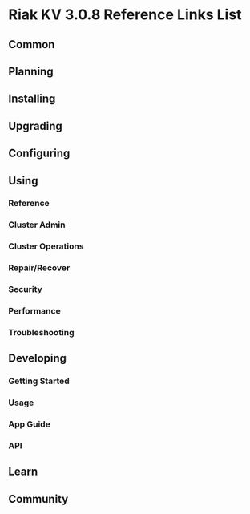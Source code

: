 
# Riak KV 3.0.8 Reference Links List

## Common

[downloads]: {{<baseurl>}}riak/kv/3.0.8/downloads/
[install index]: {{<baseurl>}}riak/kv/3.0.8/setup/installing
[upgrade index]: {{<baseurl>}}riak/kv/3.0.8/upgrading
[plan index]: {{<baseurl>}}riak/kv/3.0.8/planning
[config index]: {{<baseurl>}}riak/kv/3.0.8/using/configuring/
[config reference]: {{<baseurl>}}riak/kv/3.0.8/configuring/reference/
[manage index]: {{<baseurl>}}riak/kv/3.0.8/using/managing
[performance index]: {{<baseurl>}}riak/kv/3.0.8/using/performance
[glossary vnode]: {{<baseurl>}}riak/kv/3.0.8/learn/glossary/#vnode
[contact basho]: https://www.tiot.jp/en/about-us/contact-us/

## Planning

[plan index]: {{<baseurl>}}riak/kv/3.0.8/setup/planning
[plan start]: {{<baseurl>}}riak/kv/3.0.8/setup/planning/start
[plan backend]: {{<baseurl>}}riak/kv/3.0.8/setup/planning/backend
[plan backend bitcask]: {{<baseurl>}}riak/kv/3.0.8/setup/planning/backend/bitcask
[plan backend leveldb]: {{<baseurl>}}riak/kv/3.0.8/setup/planning/backend/leveldb
[plan backend leveled]: {{<baseurl>}}riak/kv/3.0.8/setup/planning/backend/leveled
[plan backend memory]: {{<baseurl>}}riak/kv/3.0.8/setup/planning/backend/memory
[plan backend multi]: {{<baseurl>}}riak/kv/3.0.8/setup/planning/backend/multi
[plan cluster capacity]: {{<baseurl>}}riak/kv/3.0.8/setup/planning/cluster-capacity
[plan bitcask capacity]: {{<baseurl>}}riak/kv/3.0.8/setup/planning/bitcask-capacity-calc
[plan best practices]: {{<baseurl>}}riak/kv/3.0.8/setup/planning/best-practices
[plan future]: {{<baseurl>}}riak/kv/3.0.8/setup/planning/future

## Installing

[install index]: {{<baseurl>}}riak/kv/3.0.8/setup/installing
[install aws]: {{<baseurl>}}riak/kv/3.0.8/setup/installing/amazon-web-services
[install debian & ubuntu]: {{<baseurl>}}riak/kv/3.0.8/setup/installing/debian-ubuntu
[install freebsd]: {{<baseurl>}}riak/kv/3.0.8/setup/installing/freebsd
[install mac osx]: {{<baseurl>}}riak/kv/3.0.8/setup/installing/mac-osx
[install rhel & centos]: {{<baseurl>}}riak/kv/3.0.8/setup/installing/rhel-centos
[install smartos]: {{<baseurl>}}riak/kv/3.0.8/setup/installing/smartos
[install solaris]: {{<baseurl>}}riak/kv/3.0.8/setup/installing/solaris
[install suse]: {{<baseurl>}}riak/kv/3.0.8/setup/installing/suse
[install windows azure]: {{<baseurl>}}riak/kv/3.0.8/setup/installing/windows-azure

[install source index]: {{<baseurl>}}riak/kv/3.0.8/setup/installing/source
[install source erlang]: {{<baseurl>}}riak/kv/3.0.8/setup/installing/source/erlang
[install source jvm]: {{<baseurl>}}riak/kv/3.0.8/setup/installing/source/jvm

[install verify]: {{<baseurl>}}riak/kv/3.0.8/setup/installing/verify

## Upgrading

[upgrade index]: {{<baseurl>}}riak/kv/3.0.8/setup/upgrading
[upgrade checklist]: {{<baseurl>}}riak/kv/3.0.8/setup/upgrading/checklist
[upgrade version]: {{<baseurl>}}riak/kv/3.0.8/setup/upgrading/version
[upgrade cluster]: {{<baseurl>}}riak/kv/3.0.8/setup/upgrading/cluster
[upgrade mdc]: {{<baseurl>}}riak/kv/3.0.8/setup/upgrading/multi-datacenter
[upgrade downgrade]: {{<baseurl>}}riak/kv/3.0.8/setup/downgrade

## Configuring

[config index]: {{<baseurl>}}riak/kv/3.0.8/configuring
[config basic]: {{<baseurl>}}riak/kv/3.0.8/configuring/basic
[config backend]: {{<baseurl>}}riak/kv/3.0.8/configuring/backend
[config manage]: {{<baseurl>}}riak/kv/3.0.8/configuring/managing
[config reference]: {{<baseurl>}}riak/kv/3.0.8/configuring/reference/
[config strong consistency]: {{<baseurl>}}riak/kv/3.0.8/configuring/strong-consistency
[config load balance]: {{<baseurl>}}riak/kv/3.0.8/configuring/load-balancing-proxy
[config mapreduce]: {{<baseurl>}}riak/kv/3.0.8/configuring/mapreduce

[config v3 mdc]: {{<baseurl>}}riak/kv/3.0.8/configuring/v3-multi-datacenter
[config v3 nat]: {{<baseurl>}}riak/kv/3.0.8/configuring/v3-multi-datacenter/nat
[config v3 quickstart]: {{<baseurl>}}riak/kv/3.0.8/configuring/v3-multi-datacenter/quick-start
[config v3 ssl]: {{<baseurl>}}riak/kv/3.0.8/configuring/v3-multi-datacenter/ssl

[config v2 mdc]: {{<baseurl>}}riak/kv/3.0.8/configuring/v2-multi-datacenter
[config v2 nat]: {{<baseurl>}}riak/kv/3.0.8/configuring/v2-multi-datacenter/nat
[config v2 quickstart]: {{<baseurl>}}riak/kv/3.0.8/configuring/v2-multi-datacenter/quick-start
[config v2 ssl]: {{<baseurl>}}riak/kv/3.0.8/configuring/v2-multi-datacenter/ssl

## Using

[use index]: {{<baseurl>}}riak/kv/3.0.8/using/
[use admin commands]: {{<baseurl>}}riak/kv/3.0.8/using/cluster-admin-commands
[use running cluster]: {{<baseurl>}}riak/kv/3.0.8/using/running-a-cluster

### Reference

[use ref custom code]: {{<baseurl>}}riak/kv/3.0.8/using/reference/custom-code
[use ref handoff]: {{<baseurl>}}riak/kv/3.0.8/using/reference/handoff
[use ref monitoring]: {{<baseurl>}}riak/kv/3.0.8/using/reference/statistics-monitoring
[use ref 2i]: {{<baseurl>}}riak/kv/3.0.8/using/reference/secondary-indexes
[use ref snmp]: {{<baseurl>}}riak/kv/3.0.8/using/reference/snmp
[use ref strong consistency]: {{<baseurl>}}riak/kv/3.0.8/using/reference/strong-consistency
[use ref jmx]: {{<baseurl>}}riak/kv/3.0.8/using/reference/jmx
[use ref obj del]: {{<baseurl>}}riak/kv/3.0.8/using/reference/object-deletion/
[use ref v3 mdc]: {{<baseurl>}}riak/kv/3.0.8/using/reference/v3-multi-datacenter
[use ref v2 mdc]: {{<baseurl>}}riak/kv/3.0.8/using/reference/v2-multi-datacenter

### Cluster Admin

[use admin index]: {{<baseurl>}}riak/kv/3.0.8/using/admin/
[use admin commands]: {{<baseurl>}}riak/kv/3.0.8/using/admin/commands/
[use admin riak cli]: {{<baseurl>}}riak/kv/3.0.8/using/admin/riak-cli/
[use admin riak-admin]: {{<baseurl>}}riak/kv/3.0.8/using/admin/riak-admin/
[use admin riak control]: {{<baseurl>}}riak/kv/3.0.8/using/admin/riak-control/

### Cluster Operations

[cluster ops add remove node]: {{<baseurl>}}riak/kv/3.0.8/using/cluster-operations/adding-removing-nodes
[cluster ops inspect node]: {{<baseurl>}}riak/kv/3.0.8/using/cluster-operations/inspecting-node
[cluster ops change info]: {{<baseurl>}}riak/kv/3.0.8/using/cluster-operations/changing-cluster-info
[cluster ops load balance]: {{<baseurl>}}riak/kv/3.0.8/configuring/load-balancing-proxy
[cluster ops bucket types]: {{<baseurl>}}riak/kv/3.0.8/using/cluster-operations/bucket-types
[cluster ops handoff]: {{<baseurl>}}riak/kv/3.0.8/using/cluster-operations/handoff
[cluster ops log]: {{<baseurl>}}riak/kv/3.0.8/using/cluster-operations/logging
[cluster ops obj del]: {{<baseurl>}}riak/kv/3.0.8/using/reference/object-deletion
[cluster ops backup]: {{<baseurl>}}riak/kv/3.0.8/using/cluster-operations/backing-up
[cluster ops mdc]: {{<baseurl>}}riak/kv/3.0.8/using/cluster-operations/v3-multi-datacenter
[cluster ops strong consistency]: {{<baseurl>}}riak/kv/3.0.8/using/cluster-operations/strong-consistency
[cluster ops 2i]: {{<baseurl>}}riak/kv/3.0.8/using/reference/secondary-indexes
[cluster ops v3 mdc]: {{<baseurl>}}riak/kv/3.0.8/using/cluster-operations/v3-multi-datacenter
[cluster ops v2 mdc]: {{<baseurl>}}riak/kv/3.0.8/using/cluster-operations/v2-multi-datacenter

### Repair/Recover

[repair recover index]: {{<baseurl>}}riak/kv/3.0.8/using/repair-recovery
[repair recover index]: {{<baseurl>}}riak/kv/3.0.8/using/repair-recovery/failure-recovery/

### Security

[security index]: {{<baseurl>}}riak/kv/3.0.8/using/security/
[security basics]: {{<baseurl>}}riak/kv/3.0.8/using/security/basics
[security managing]: {{<baseurl>}}riak/kv/3.0.8/using/security/managing-sources/

### Performance

[perf index]: {{<baseurl>}}riak/kv/3.0.8/using/performance/
[perf benchmark]: {{<baseurl>}}riak/kv/3.0.8/using/performance/benchmarking
[perf open files]: {{<baseurl>}}riak/kv/3.0.8/using/performance/open-files-limit/
[perf erlang]: {{<baseurl>}}riak/kv/3.0.8/using/performance/erlang
[perf aws]: {{<baseurl>}}riak/kv/3.0.8/using/performance/amazon-web-services
[perf latency checklist]: {{<baseurl>}}riak/kv/3.0.8/using/performance/latency-reduction

### Troubleshooting

[troubleshoot http]: {{<baseurl>}}riak/kv/3.0.8/using/troubleshooting/http-204

## Developing

[dev index]: {{<baseurl>}}riak/kv/3.0.8/developing
[dev client libraries]: {{<baseurl>}}riak/kv/3.0.8/developing/client-libraries
[dev data model]: {{<baseurl>}}riak/kv/3.0.8/developing/data-modeling
[dev data types]: {{<baseurl>}}riak/kv/3.0.8/developing/data-types
[dev kv model]: {{<baseurl>}}riak/kv/3.0.8/developing/key-value-modeling

### Getting Started

[getting started]: {{<baseurl>}}riak/kv/3.0.8/developing/getting-started
[getting started java]: {{<baseurl>}}riak/kv/3.0.8/developing/getting-started/java
[getting started ruby]: {{<baseurl>}}riak/kv/3.0.8/developing/getting-started/ruby
[getting started python]: {{<baseurl>}}riak/kv/3.0.8/developing/getting-started/python
[getting started php]: {{<baseurl>}}riak/kv/3.0.8/developing/getting-started/php
[getting started csharp]: {{<baseurl>}}riak/kv/3.0.8/developing/getting-started/csharp
[getting started nodejs]: {{<baseurl>}}riak/kv/3.0.8/developing/getting-started/nodejs
[getting started erlang]: {{<baseurl>}}riak/kv/3.0.8/developing/getting-started/erlang
[getting started golang]: {{<baseurl>}}riak/kv/3.0.8/developing/getting-started/golang

[obj model java]: {{<baseurl>}}riak/kv/3.0.8/developing/getting-started/java/object-modeling
[obj model ruby]: {{<baseurl>}}riak/kv/3.0.8/developing/getting-started/ruby/object-modeling
[obj model python]: {{<baseurl>}}riak/kv/3.0.8/developing/getting-started/python/object-modeling
[obj model csharp]: {{<baseurl>}}riak/kv/3.0.8/developing/getting-started/csharp/object-modeling
[obj model nodejs]: {{<baseurl>}}riak/kv/3.0.8/developing/getting-started/nodejs/object-modeling
[obj model erlang]: {{<baseurl>}}riak/kv/3.0.8/developing/getting-started/erlang/object-modeling
[obj model golang]: {{<baseurl>}}riak/kv/3.0.8/developing/getting-started/golang/object-modeling

### Usage

[usage index]: {{<baseurl>}}riak/kv/3.0.8/developing/usage
[usage bucket types]: {{<baseurl>}}riak/kv/3.0.8/developing/usage/bucket-types
[usage commit hooks]: {{<baseurl>}}riak/kv/3.0.8/developing/usage/commit-hooks
[usage conflict resolution]: {{<baseurl>}}riak/kv/3.0.8/developing/usage/conflict-resolution
[usage content types]: {{<baseurl>}}riak/kv/3.0.8/developing/usage/content-types
[usage create objects]: {{<baseurl>}}riak/kv/3.0.8/developing/usage/creating-objects
[usage custom extractors]: {{<baseurl>}}riak/kv/3.0.8/developing/usage/custom-extractors
[usage delete objects]: {{<baseurl>}}riak/kv/3.0.8/developing/usage/deleting-objects
[usage mapreduce]: {{<baseurl>}}riak/kv/3.0.8/developing/usage/mapreduce
[usage 2i]: {{<baseurl>}}riak/kv/3.0.8/developing/usage/secondary-indexes
[usage update objects]: {{<baseurl>}}riak/kv/3.0.8/developing/usage/updating-objects

### App Guide

[apps mapreduce]: {{<baseurl>}}riak/kv/3.0.8/developing/app-guide/advanced-mapreduce
[apps replication properties]: {{<baseurl>}}riak/kv/3.0.8/developing/app-guide/replication-properties
[apps strong consistency]: {{<baseurl>}}riak/kv/3.0.8/developing/app-guide/strong-consistency

### API

[dev api backend]: {{<baseurl>}}riak/kv/3.0.8/developing/api/backend
[dev api http]: {{<baseurl>}}riak/kv/3.0.8/developing/api/http
[dev api http status]: {{<baseurl>}}riak/kv/3.0.8/developing/api/http/status
[dev api pbc]: {{<baseurl>}}riak/kv/3.0.8/developing/api/protocol-buffers/

## Learn

[learn new nosql]: {{<baseurl>}}riak/kv/learn/new-to-nosql
[learn use cases]: {{<baseurl>}}riak/kv/learn/use-cases
[learn why riak]: {{<baseurl>}}riak/kv/learn/why-riak-kv

[glossary]: {{<baseurl>}}riak/kv/3.0.8/learn/glossary/
[glossary aae]: {{<baseurl>}}riak/kv/3.0.8/learn/glossary/#active-anti-entropy-aae
[glossary read rep]: {{<baseurl>}}riak/kv/3.0.8/learn/glossary/#read-repair
[glossary vnode]: {{<baseurl>}}riak/kv/3.0.8/learn/glossary/#vnode

[concept aae]: {{<baseurl>}}riak/kv/3.0.8/learn/concepts/active-anti-entropy/
[concept buckets]: {{<baseurl>}}riak/kv/3.0.8/learn/concepts/buckets
[concept cap neg]: {{<baseurl>}}riak/kv/3.0.8/learn/concepts/capability-negotiation
[concept causal context]: {{<baseurl>}}riak/kv/3.0.8/learn/concepts/causal-context
[concept clusters]: {{<baseurl>}}riak/kv/3.0.8/learn/concepts/clusters/
[concept crdts]: {{<baseurl>}}riak/kv/3.0.8/learn/concepts/crdts
[concept eventual consistency]: {{<baseurl>}}riak/kv/3.0.8/learn/concepts/eventual-consistency
[concept keys objects]: {{<baseurl>}}riak/kv/3.0.8/learn/concepts/keys-and-objects
[concept replication]: {{<baseurl>}}riak/kv/3.0.8/learn/concepts/replication
[concept strong consistency]: {{<baseurl>}}riak/kv/3.0.8/using/reference/strong-consistency
[concept vnodes]: {{<baseurl>}}riak/kv/3.0.8/learn/concepts/vnodes

## Community

[community]: {{<baseurl>}}community
[community projects]: {{<baseurl>}}community/projects
[reporting bugs]: {{<baseurl>}}community/reporting-bugs
[taishi]: {{<baseurl>}}community/taishi


